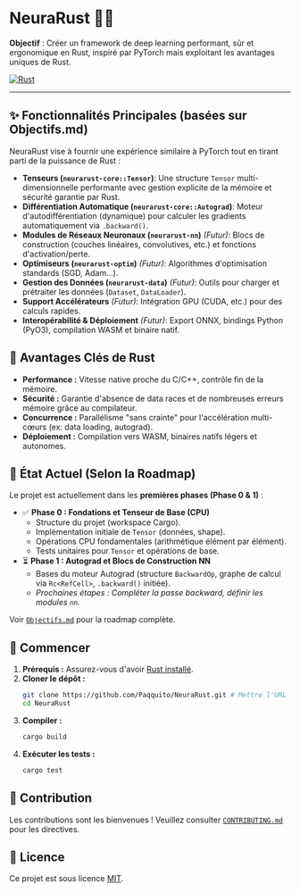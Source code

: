 # NeuraRust 🦀🧠

**Objectif** : Créer un framework de deep learning performant, sûr et ergonomique en Rust, inspiré par PyTorch mais exploitant les avantages uniques de Rust.

[![Rust](https://github.com/Paqquito/NeuraRust/actions/workflows/rust.yml/badge.svg)](https://github.com/Paqquito/NeuraRust/actions/workflows/rust.yml)

---

## ✨ Fonctionnalités Principales (basées sur Objectifs.md)

NeuraRust vise à fournir une expérience similaire à PyTorch tout en tirant parti de la puissance de Rust :

*   **Tenseurs (`neurarust-core::Tensor`)**: Une structure `Tensor` multi-dimensionnelle performante avec gestion explicite de la mémoire et sécurité garantie par Rust.
*   **Différentiation Automatique (`neurarust-core::Autograd`)**: Moteur d'autodifférentiation (dynamique) pour calculer les gradients automatiquement via `.backward()`.
*   **Modules de Réseaux Neuronaux (`neurarust-nn`)** *(Futur)*: Blocs de construction (couches linéaires, convolutives, etc.) et fonctions d'activation/perte.
*   **Optimiseurs (`neurarust-optim`)** *(Futur)*: Algorithmes d'optimisation standards (SGD, Adam...). 
*   **Gestion des Données (`neurarust-data`)** *(Futur)*: Outils pour charger et prétraiter les données (`Dataset`, `DataLoader`).
*   **Support Accélérateurs** *(Futur)*: Intégration GPU (CUDA, etc.) pour des calculs rapides.
*   **Interopérabilité & Déploiement** *(Futur)*: Export ONNX, bindings Python (PyO3), compilation WASM et binaire natif.

## 🎯 Avantages Clés de Rust

*   **Performance :** Vitesse native proche du C/C++, contrôle fin de la mémoire.
*   **Sécurité :** Garantie d'absence de data races et de nombreuses erreurs mémoire grâce au compilateur.
*   **Concurrence :** Parallélisme "sans crainte" pour l'accélération multi-cœurs (ex: data loading, autograd).
*   **Déploiement :** Compilation vers WASM, binaires natifs légers et autonomes.

## 🚧 État Actuel (Selon la Roadmap)

Le projet est actuellement dans les **premières phases (Phase 0 & 1)** :

*   ✅ **Phase 0 : Fondations et Tenseur de Base (CPU)**
    *   Structure du projet (workspace Cargo).
    *   Implémentation initiale de `Tensor` (données, shape).
    *   Opérations CPU fondamentales (arithmétique élément par élément).
    *   Tests unitaires pour `Tensor` et opérations de base.
*   ⏳ **Phase 1 : Autograd et Blocs de Construction NN**
    *   Bases du moteur Autograd (structure `BackwardOp`, graphe de calcul via `Rc<RefCell>`, `.backward()` initiée).
    *   *Prochaines étapes : Compléter la passe backward, définir les modules `nn`.* 

Voir [`Objectifs.md`](Objectifs.md) pour la roadmap complète.

## 🚀 Commencer

1.  **Prérequis :** Assurez-vous d'avoir [Rust installé](https://www.rust-lang.org/tools/install).
2.  **Cloner le dépôt :**
    ```bash
    git clone https://github.com/Paqquito/NeuraRust.git # Mettre l'URL correcte
    cd NeuraRust
    ```
3.  **Compiler :**
    ```bash
    cargo build
    ```
4.  **Exécuter les tests :**
    ```bash
    cargo test
    ```

## 🤝 Contribution

Les contributions sont les bienvenues ! Veuillez consulter [`CONTRIBUTING.md`](CONTRIBUTING.md) pour les directives.

## 📜 Licence

Ce projet est sous licence [MIT](LICENSE). 